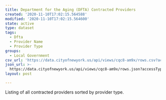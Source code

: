 ```yaml
---
title: Department for the Aging (DFTA) Contracted Providers
created: '2020-11-10T17:02:15.564588'
modified: '2020-11-10T17:02:15.564600'
state: active
type: dataset
tags:
  - Dfta
  - Provider Name
  - Provider Type
groups:
  - Local Government
csv_url: 'https://data.cityofnewyork.us/api/views/cqc8-am9x/rows.csv?accessType=DOWNLOAD'
json_url: >-
  https://data.cityofnewyork.us/api/views/cqc8-am9x/rows.json?accessType=DOWNLOAD
layout: post

---
```

Listing of all contracted providers sorted by provider type.
